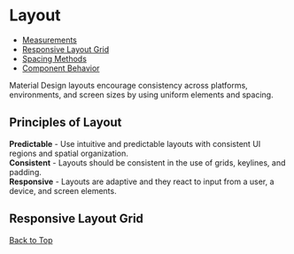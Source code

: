 # Layout  

* [Measurements](./measurements.md)
* [Responsive Layout Grid](./responsive-layout-grid.md)
* [Spacing Methods](./spacing-methods.md)
* [Component Behavior](./component-behavior.md)

Material Design layouts encourage consistency across platforms, environments, and screen sizes by using uniform elements and spacing.

## Principles of Layout

**Predictable** - Use intuitive and predictable layouts with consistent UI regions and spatial organization.  
**Consistent** - Layouts should be consistent in the use of grids, keylines, and padding.  
**Responsive** - Layouts are adaptive and they react to input from a user, a device, and screen elements.

## Responsive Layout Grid
[Back to Top](#layout)

